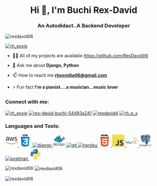 <h1 align="center">Hi 👋, I'm Buchi Rex-David</h1>
<h3 align="center">An Autodidact..A Backend Developer</h3>

<p align="left"> <img src="https://komarev.com/ghpvc/?username=rexdavid06&label=Profile%20views&color=0e75b6&style=flat" alt="rexdavid06" /> </p>

<p align="left"> <a href="https://twitter.com/rh_exxie" target="blank"><img src="https://img.shields.io/twitter/follow/rh_exxie?logo=twitter&style=for-the-badge" alt="rh_exxie" /></a> </p>


- 👨‍💻 All of my projects are available https://github.com/RexDavid06

- 💬 Ask me about **Django, Python**

- 📫 How to reach me **rhexmilia06@gmail.com**                             

- ⚡ Fun fact **I'm a pianist....a musician...music lover**

<h3 align="left">Connect with me:</h3>
<p align="left">
<a href="https://twitter.com/rh_exxie" target="blank"><img align="center" src="https://raw.githubusercontent.com/rahuldkjain/github-profile-readme-generator/master/src/images/icons/Social/twitter.svg" alt="rh_exxie" height="30" width="40" /></a>
<a href="https://linkedin.com/in/rex-david-buchi-54493a241" target="blank"><img align="center" src="https://raw.githubusercontent.com/rahuldkjain/github-profile-readme-generator/master/src/images/icons/Social/linked-in-alt.svg" alt="rex-david-buchi-54493a241" height="30" width="40" /></a>
<a href="https://fb.com/rexdavid4" target="blank"><img align="center" src="https://raw.githubusercontent.com/rahuldkjain/github-profile-readme-generator/master/src/images/icons/Social/facebook.svg" alt="rexdavid4" height="30" width="40" /></a>
<a href="https://instagram.com/rh_e_x" target="blank"><img align="center" src="https://raw.githubusercontent.com/rahuldkjain/github-profile-readme-generator/master/src/images/icons/Social/instagram.svg" alt="rh_e_x" height="30" width="40" /></a>
</p>

<h3 align="left">Languages and Tools:</h3>
<p align="left"> <a href="https://aws.amazon.com" target="_blank" rel="noreferrer"> <img src="https://raw.githubusercontent.com/devicons/devicon/master/icons/amazonwebservices/amazonwebservices-original-wordmark.svg" alt="aws" width="40" height="40"/> </a> <a href="https://www.w3schools.com/css/" target="_blank" rel="noreferrer"> <img src="https://raw.githubusercontent.com/devicons/devicon/master/icons/css3/css3-original-wordmark.svg" alt="css3" width="40" height="40"/> </a> <a href="https://www.djangoproject.com/" target="_blank" rel="noreferrer"> <img src="https://cdn.worldvectorlogo.com/logos/django.svg" alt="django" width="40" height="40"/> </a> <a href="https://www.docker.com/" target="_blank" rel="noreferrer"> <img src="https://raw.githubusercontent.com/devicons/devicon/master/icons/docker/docker-original-wordmark.svg" alt="docker" width="40" height="40"/> </a> <a href="https://git-scm.com/" target="_blank" rel="noreferrer"> <img src="https://www.vectorlogo.zone/logos/git-scm/git-scm-icon.svg" alt="git" width="40" height="40"/> </a> <a href="https://heroku.com" target="_blank" rel="noreferrer"> <img src="https://www.vectorlogo.zone/logos/heroku/heroku-icon.svg" alt="heroku" width="40" height="40"/> </a> <a href="https://www.w3.org/html/" target="_blank" rel="noreferrer"> <img src="https://raw.githubusercontent.com/devicons/devicon/master/icons/html5/html5-original-wordmark.svg" alt="html5" width="40" height="40"/> </a> <a href="https://developer.mozilla.org/en-US/docs/Web/JavaScript" target="_blank" rel="noreferrer"> <img src="https://raw.githubusercontent.com/devicons/devicon/master/icons/javascript/javascript-original.svg" alt="javascript" width="40" height="40"/> </a> <a href="https://www.mysql.com/" target="_blank" rel="noreferrer"> <img src="https://raw.githubusercontent.com/devicons/devicon/master/icons/mysql/mysql-original-wordmark.svg" alt="mysql" width="40" height="40"/> </a> <a href="https://www.postgresql.org" target="_blank" rel="noreferrer"> <img src="https://raw.githubusercontent.com/devicons/devicon/master/icons/postgresql/postgresql-original-wordmark.svg" alt="postgresql" width="40" height="40"/> </a> <a href="https://postman.com" target="_blank" rel="noreferrer"> <img src="https://www.vectorlogo.zone/logos/getpostman/getpostman-icon.svg" alt="postman" width="40" height="40"/> </a> <a href="https://www.python.org" target="_blank" rel="noreferrer"> <img src="https://raw.githubusercontent.com/devicons/devicon/master/icons/python/python-original.svg" alt="python" width="40" height="40"/> </a> </p>

<p><img align="left" src="https://github-readme-stats.vercel.app/api/top-langs?username=rexdavid06&show_icons=true&locale=en&layout=compact" alt="rexdavid06" /></p>

<p>&nbsp;<img align="center" src="https://github-readme-stats.vercel.app/api?username=rexdavid06&show_icons=true&locale=en" alt="rexdavid06" /></p>

<p><img align="center" src="https://github-readme-streak-stats.herokuapp.com/?user=rexdavid06&" alt="rexdavid06" /></p>
